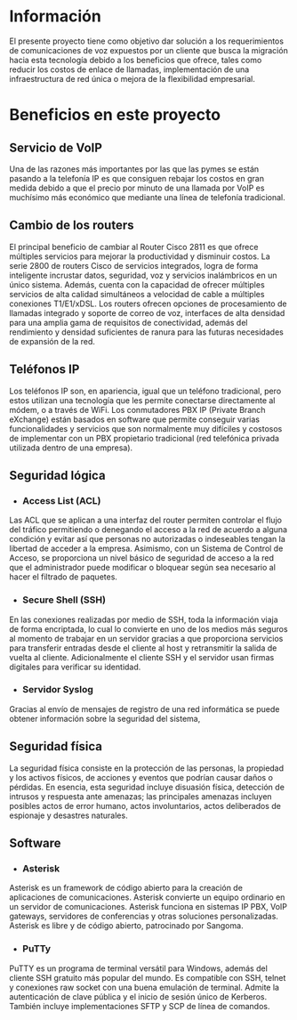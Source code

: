 # Información

El presente proyecto tiene como objetivo dar solución a los requerimientos de comunicaciones de voz expuestos por un cliente que busca la migración hacia esta tecnología debido a los beneficios que ofrece, tales como reducir los costos de enlace de llamadas, implementación de una infraestructura de red única o mejora de la flexibilidad empresarial.

# Beneficios en este proyecto

## Servicio de VoIP

Una de las razones más importantes por las que las pymes se están pasando a la telefonía IP es que consiguen rebajar los costos en gran medida debido a que el precio por minuto de una llamada por VoIP es muchísimo más económico que mediante una línea de telefonía tradicional.

## Cambio de los routers

El principal beneficio de cambiar al Router Cisco 2811 es que ofrece múltiples servicios para mejorar la productividad y disminuir costos. La serie 2800 de routers Cisco de servicios integrados, logra de forma inteligente incrustar datos, seguridad, voz y servicios inalámbricos en un único sistema. Además, cuenta con la capacidad de ofrecer múltiples servicios de alta calidad simultáneos a velocidad de cable a múltiples conexiones T1/E1/xDSL. Los routers ofrecen opciones de procesamiento de llamadas integrado y soporte de correo de voz, interfaces de alta densidad para una amplia gama de requisitos de conectividad, además del rendimiento y densidad suficientes de ranura para las futuras
necesidades de expansión de la red.

## Teléfonos IP

Los teléfonos IP son, en apariencia, igual que un teléfono tradicional, pero estos utilizan una tecnología que les permite conectarse directamente al módem, o a través de WiFi. Los conmutadores PBX IP (Private Branch eXchange) están basados en software que permite conseguir varias funcionalidades y servicios que son normalmente muy difíciles y costosos de implementar con un PBX propietario tradicional (red telefónica privada utilizada dentro de una empresa).

## Seguridad lógica

* ### Access List (ACL)

Las ACL que se aplican a una interfaz del router permiten controlar el flujo del tráfico permitiendo o denegando el acceso a la red de acuerdo a alguna condición y evitar así que personas no autorizadas o indeseables tengan la libertad de acceder a la empresa. Asimismo, con un Sistema de Control de Acceso, se proporciona un nivel básico de seguridad de acceso a la red que el administrador puede modificar o bloquear según sea necesario al hacer el filtrado de paquetes.

* ### Secure Shell (SSH)

En las conexiones realizadas por medio de SSH, toda la información viaja de forma encriptada, lo cual lo convierte en uno de los medios más seguros al momento de trabajar en un servidor gracias a que proporciona servicios para transferir entradas desde el cliente al host y retransmitir la salida de vuelta al cliente. Adicionalmente el cliente SSH y el servidor usan firmas digitales para verificar su identidad.

* ### Servidor Syslog

Gracias al envío de mensajes de registro de una red informática se puede obtener información sobre la seguridad del sistema,

## Seguridad física

La seguridad física consiste en la protección de las personas, la propiedad y los activos físicos, de acciones y eventos que podrían causar daños o pérdidas. En esencia, esta seguridad incluye disuasión física, detección de intrusos y respuesta ante amenazas; las principales amenazas incluyen posibles actos de error humano, actos involuntarios, actos deliberados de espionaje y desastres naturales.

## Software

* ### Asterisk

Asterisk es un framework de código abierto para la creación de aplicaciones de comunicaciones. Asterisk convierte un equipo ordinario en un servidor de comunicaciones. Asterisk funciona en sistemas IP PBX, VoIP gateways, servidores de conferencias y otras soluciones personalizadas. Asterisk es libre y de código abierto, patrocinado por Sangoma.

* ### PuTTy

PuTTY es un programa de terminal versátil para Windows, además del cliente SSH gratuito más popular del mundo. Es compatible con SSH, telnet y conexiones raw socket con una buena emulación de terminal. Admite la autenticación de clave pública y el inicio de sesión único de Kerberos. También incluye implementaciones SFTP y SCP de línea de comandos.


